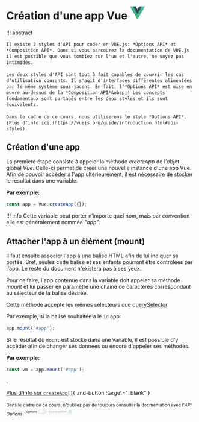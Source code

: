 # Création d'une app Vue [<img src="assets/logo-vue.svg" width="40"/>](assets/logo-vue.svg)

!!! abstract

    Il existe 2 styles d'API pour coder en VUE.js: *Options API* et *Composition API*. Donc si vous parcourez la documentation de VUE.js il est possible que vous tombiez sur l'un et l'autre, ne soyez pas intimidés.

    Les deux styles d'API sont tout à fait capables de couvrir les cas d'utilisation courants. Il s'agit d'interfaces différentes alimentées par le même système sous-jacent. En fait, l'*Options API* est mise en œuvre au-dessus de la *Composition API*&nbsp;! Les concepts fondamentaux sont partagés entre les deux styles et ils sont équivalents.
    
    Dans le cadre de ce cours, nous utiliserons le style *Options API*. [Plus d'info ici](https://vuejs.org/guide/introduction.html#api-styles).

## Création d'une app

<p>La première étape consiste à appeler la méthode <em>createApp</em> de l'objet global <em>Vue</em>. Celle-ci permet de créer une nouvelle instance d'une app Vue. Afin de pouvoir accéder à l'app ultérieurement, il est nécessaire de stocker le résultat dans une variable.</p>


**Par exemple:**

```js
const app = Vue.createApp({});
```

!!! info
    Cette variable peut porter n’importe quel nom, mais par convention elle est généralement nommée&nbsp;<em>"app"</em>.

## Attacher l'app à un élément (mount)

<p>Il faut ensuite associer l'app à une balise HTML afin de lui indiquer sa portée. Bref, seules cette balise et ses enfants pourront être contrôlées par l'app. Le reste du document n'existera pas à ses yeux.</p>

<p>Pour ce faire, l'app contenue dans la variable doit appeler sa méthode <em>mount</em> et lui passer en paramètre une chaine de caractères correspondant au sélecteur de la balise désirée. </p>


<info>Cette méthode accepte les mêmes sélecteurs que&nbsp;<a href="https://tim-montmorency.com/timdoc/582-518MO/javascript/querySelector/">querySelector</a>.</info>

<p>Par exemple, si la balise souhaitée a le <code>id</code> app:</p>

```js
app.mount('#app');
```

<p>Si le résultat du <code>mount</code> est stocké dans une variable, il est possible d'y accéder afin de changer ses données ou encore d'appeler ses méthodes.</p>

**Par exemple:**
```js
const vm = app.mount('#app');
```

.

[Plus d'info sur <code>createApp()</code>](https://v3.vuejs.org/guide/instance.html#creating-an-application-instance){ .md-button :target="_blank" }

<small style="vertical-align: bottom">Dans le cadre de ce cours, n'oubliez pas de toujours consulter la docmentation avec l'<em>API Options</em> <img src="./assets/vuejs-options-api-petit.png" alt="Bouton à bascule pour activer Options API dans la documentation Vue.js" style="width: 130px;"></small>


